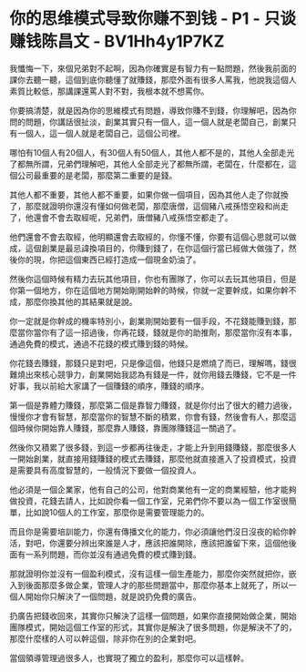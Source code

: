# 你的思维模式导致你赚不到钱 - P1 - 只谈赚钱陈昌文 - BV1Hh4y1P7KZ

我懺悔一下，來個兄弟對不起啊，因為你確實是有智力有一點問題，然後我前面的課你去聽一聽，這個到底你聽懂了就賺錢，那麼外面有很多人罵我，他說我這個人素質比較低，那講課還罵人對不對，我根本就不想罵你。

你要搞清楚，就是因為你的思維模式有問題，導致你賺不到錢，你理解吧，因為你問的問題，你講話很扯淡，創業其實只有一個人，這一個人就是老闆自己，創業只有一個人，這一個人就是老闆自己，這個公司裡。

哪怕有10個人有20個人，有30個人有50個人，其他人都不是的，其他人全部走光了都無所謂，兄弟們理解吧，其他人全部走光了都無所謂，老闆在，什麼都在，這個公司最重要的是老闆，那麼第二重要的是錢。

其他人都不重要，其他人都不重要，如果你做一個項目，因為其他人走了你就換了，那麼就證明你還沒有懂如何做老闆，那麼唐僧，這個豬八戒孫悟空殺和尚走了，他還會不會去取經呢，兄弟們，唐僧豬八戒孫悟空都走了。

他們還會不會去取經，他明顯還會去取經的，你懂不懂，你要有這個心思就可以做成，這個創業是最忌諱換項目的，你賺到錢了，在你這個行當已經做大做強了，然後你的現，你把這個東西已經打造成一個現金奶油了。

然後你這個時候有精力去玩其他項目，你也有團隊了，你可以去玩其他項目，但是你第一個地方，你在這個地方開始剛開始幹的時候，你就一定要幹成，如果你幹不成，那麼你換其他的其結果就是說。

你一定就是你幹成的機率特別小，創業剛開始要有一個手段，不花錢能賺到錢，那麼當你當你有了這一招過後，你再花錢，錢就是你的助推劑，那麼當你沒有本事，通過免費的模式，通過不花錢的模式賺到錢的時候。

你花錢去賺錢，那錢只是對吧，只是像這個，他錢只是燃燒了而已，理解嗎，錢很難燒出來核心競爭力，創業開始我認為有錢是一件，就你用錢去賺錢，它不是一件好事，我以前給大家講了一個賺錢的順序，賺錢的順序。

第一個是靠體力賺錢，那麼第二個是靠智力賺錢，就是你付出了很大的體力過後，慢慢你才會有智慧，那麼當你的智慧不斷的積累，你會有錢，然後會有人，那麼這個時候你開始靠人賺錢，那麼靠人賺錢，靠團隊賺錢這一關過了。

然後你又積累了很多錢，到這一步都再往後走，才能上升到用錢賺錢，那麼很多人一開始創業，就直接用錢賺錢的模式去賺錢，那麼他就直接進入了投資模式，投資是需要具有高度智慧的，一般情況下要做一個投資人。

他必須是一個企業家，他有自己的公司，他對商業他有一定的商業經驗，他才能夠做投資，花錢去請人，比如說你看一個工作室，兄弟們你不要以為一個工作室很簡單，比如說10個人的工作室，那麼你是需要管理能力的。

而且你是需要培訓能力，你還有傳播文化的能力，你必須讓他們沒日沒夜的給你幹活，對吧，你還要分辨出來誰是人才，應該把誰開除，應該把誰留下來，這個他後面有一系列問題，而你並沒有通過免費的模式賺到錢。

那就證明你並沒有一個盈利模式，沒有這樣一個生產能力，那麼你突然就把你，嵌入到後面那麼多做企業，管理人才的那些問題當中，那麼你基本上就死了，所以一個人開始你只解決了一個問題，就是說扔免費的廣告。

扔廣告把錢收回來，其實你只解決了這樣一個問題，如果你直接開始做企業，開始團隊模式，開始這個工作室的形式，其實你是解決了很多問題，你是解決不了的，那麼什麼樣的人可以幹這個，除非你在別的企業對吧。

當個領導管理過很多人，也實現了獨立的盈利，那麼你可以這樣幹。